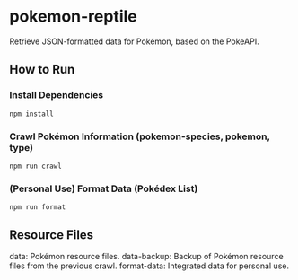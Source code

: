 # pokemon-reptile

Retrieve JSON-formatted data for Pokémon, based on the PokeAPI.

## How to Run

### Install Dependencies

`npm install`

### Crawl Pokémon Information (pokemon-species, pokemon, type)

`npm run crawl`

### (Personal Use) Format Data (Pokédex List)

`npm run format`

## Resource Files

data: Pokémon resource files.
data-backup: Backup of Pokémon resource files from the previous crawl.
format-data: Integrated data for personal use.

